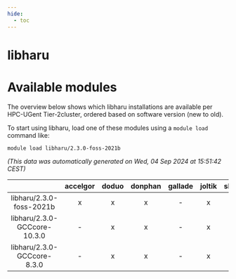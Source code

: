```yaml
---
hide:
  - toc
---
```


libharu
=======

# Available modules


The overview below shows which libharu installations are available per HPC-UGent Tier-2cluster, ordered based on software version (new to old).

To start using libharu, load one of these modules using a `module load` command like:

```shell
module load libharu/2.3.0-foss-2021b
```

*(This data was automatically generated on Wed, 04 Sep 2024 at 15:51:42 CEST)*  

| |accelgor|doduo|donphan|gallade|joltik|shinx|skitty|
| :---: | :---: | :---: | :---: | :---: | :---: | :---: | :---: |
|libharu/2.3.0-foss-2021b|x|x|x|-|x|-|x|
|libharu/2.3.0-GCCcore-10.3.0|-|x|x|-|x|-|x|
|libharu/2.3.0-GCCcore-8.3.0|-|x|x|-|x|-|x|
